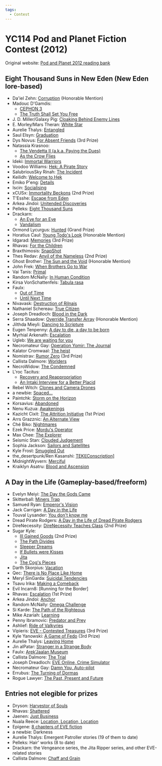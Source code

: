 ```yaml
---
tags:
  - Contest
---
```


# YC114 Pod and Planet Fiction Contest (2012)

Original website: [Pod and Planet 2012 reading bank](https://podandplanetentries.blogspot.com/)

## Eight Thousand Suns in New Eden (New Eden lore-based)

- Da'iel Zehn: [Corruption](../authors/daielzehn/corruption.md) (Honorable Mention)
- Madouc D'Gamdis:
    - [CEPHON 3](../authors/madoucdgamdis/chephon3.md)
    - [The Truth Shall Set You Free](../authors/madoucdgamdis/thetruthshallsetyoufree.md)
- J. D. Miller/Galaxy Pig: [Cloaking Behind Enemy Lines](../authors/miscauthors/cloakingbehindenemylines.md)
- E. Morley/Mars Theran: [White Star](../authors/miscauthors/whitestar.md)
- Aurelie Thalys: [Entangled](../authors/aureliethalys/entangled.md)
- Saul Elsyn: [Graduation](../authors/miscauthors/saulelsyn_graduation.md)
- Dys Novus: [For Absent Friends](../authors/miscauthors/forabsentfriends.md) (3rd Prize)
- Natassia Krasnoo:
    - [The Vendetta II (a.k.a. Paying the Dues)](../authors/natassiakrasnoo/thevendettaii.md)
    - [As the Crow Flies](../authors/natassiakrasnoo/asthecrowflies.md)
- Ideki: [Immortal Warriors](../authors/miscauthors/immortalwarriors.md)
- Voodoo Williams: [Hek: A Pirate Story](../authors/voodoowilliams/hekapiratestory.md)
- SalubriousSky Rinah: [The Incident](../authors/miscauthors/theincident.md)
- Keilidh: [Welcome to Hek](../authors/miscauthors/welcometohek.md)
- Emiko P'eng: [Details](../authors/miscauthors/emikopeng_details.md)
- Iscin: [Socialising](../authors/miscauthors/iscin_socialising.md)
- xCUSx: [Immortality Beckons](../authors/xcusx/immortalitybeckons.md) (2nd Prize)
- T'Esshe: [Escape from Eden](../authors/miscauthors/escapefromeden.md)
- Arkea Jindoi: [Unitended Discoveries](../authors/arkeajindoi/unintendeddiscoveries.md)
- Pelleks: [Eight Thousand Suns](../authors/miscauthors/eightthousandsuns.md)
- Drackarn:
    - [An Eye for an Eye](../authors/drackarn/aneyeforaneye.md)
    - [Vandalism](../authors/drackarn/vandalism.md)
- Ormond Lycurgus: [Hunted](../authors/miscauthors/ormondlycurgus_hunted.md) (Grand Prize)
- Horatius Caul: [Young Todo's Look](../authors/miscauthors/youngtodoslook.md) (Honorable Mention)
- Idgarad: [Memories](../authors/miscauthors/idgarad_memories.md) (3rd Prize)
- Rhavas: [For the Children](../authors/rhavas/forthechildren.md)
- Braxthimosis: [SnapShot](../authors/miscauthors/snapshot.md)
- Thes Redav: [Anvil of the Nameless](../authors/thesredav/anvilofthenameless.md) (2nd Prize)
- Ghost Brother: [The Sun and the Void](../authors/miscauthors/thesunandthevoid.md) (Honorable Mention)
- John Frek: [When Brothers Go to War](../authors/miscauthors/whenbrothersgotowar.md)
- Vai Tanis: [Primal](../authors/miscauthors/primal.md)
- Random McNally: [In Human Condition](../authors/randommcnally/inhumancondition.md)
- Kirsa VonSchattenfels: [Tabula rasa](../authors/miscauthors/tabularasa.md)
- Faulx:
    - [Out of Time](../authors/faulx/outoftime.md)
    - [Until Next Time](../authors/faulx/untilnexttime.md)
- Nivavask: [Destruction of Rilnais](../authors/ninavask/destructionofrilnais.md)
- Nathaniel Schereau: [True Citizen](../authors/miscauthors/truecitizen.md)
- Joseph Dreadloch: [Blood in the Dark](../authors/josephdreadloch/bloodinthedark.md)
- Serra Shaadow: [Override Transfer Array](../authors/miscauthors/overridetransferarray.md) (Honorable Mention)
- Jilthda Mieyli: [Dancing to Scripture](../authors/miscauthors/dancingtoscripture.md)
- Eugen Tenpenny: [A day to die, a day to be born](../authors/miscauthors/adaytodieadaytobeborn.md)
- Myrhial Arkenath: [Escalation](../authors/miscauthors/escalation.md)
- Ugleb: [We are waiting for you](../authors/miscauthors/wearewaitingforyou.md)
- Necromateur Gay: [Operation Yomir: The Journal](../authors/necromateurgay/operationyomirthejournal.md)
- Kalator Cromwaal: [The heist](../authors/miscauthors/theheist.md)
- Nomistrav: [Rumor Zero](../authors/nomistrav.md/rumorzero.md) (3rd Prize)
- Callista Dalmore: [Worlders](../authors/callistadallmore/worlders.md)
- NecroWidow: [The Condemned](../authors/miscauthors/thecondemned.md)
- L'roc Tacitus:
    - [Recovery and Reappropriation](../authors/lroctacitus.md/recoveryandreappropriation.md)
    - [An Intaki Interview for a Better Placid](../authors/lroctacitus.md/anintakiinterviewforabetterplacid.md)
- Rebel Witch: [Clones and Camera Drones](../authors/miscauthors/clonesandcameradrones.md)
- a newbie: [Spaced...](../authors/miscauthors/spaced.md)
- Paintchk: [Storm on the Horizon](../authors/miscauthors/stormonthehorizon.md)
- Korsavius: [Abandoned](../authors/korsavius/abandoned.md)
- Nenu Kuzua: [Awakenings](../authors/miscauthors/awakenings.md)
- Kazicht Cixit: [The Attrition Initiative](../authors/kazichtcixit/theattritioninitiative.md) (1st Prize)
- Arrs Grazznic: [An Alternate View](../authors/miscauthors/analternateview.md)
- Ché Biko: [Nightmares](../authors/chebiko/nightmares.md)
- Ezek Price: [Mordu's Operator](../authors/miscauthors/mordusoperator.md)
- Max Chee: [The Explorer](../authors/miscauthors/theexplorer.md)
- Seismic Stan: [Clouded Judgement](../authors/miscauthors/cloudedjudgement.md)
- Sophia Jackson: [Sailors and Satellites](../authors/miscauthors/sailorsanddsatellites.md)
- Kyle Frost: [Smuggled Out](../authors/miscauthors/smuggledout.md)
- the_desertpunk/Ren Kasanshi: [TEKI[Conscription]](../authors/miscauthors/tekiconscription.md)
- MidnightWyvern: [Merciful](../authors/miscauthors/merciful.md)
- Kraiklyn Asatru: [Blood and Ascension](../authors/miscauthors/bloodandascension.md)

## A Day in the Life (Gameplay-based/freeform)

- Evelyn Meiyi: [The Day the Gods Came](../authors/miscauthors/thedaythegodscame.md)
- Skitterball: [Miners Trap](../authors/miscauthors/minersblues.md)
- Samued Ryan: [Emperor's Vision](../authors/miscauthors/emperorsvision.md)
- Jack Carrigan: [A Day in the Life](../authors/jackcarrigan/adayinthelife.md)
- Touval Lysander: [You don't know me](../authors/miscauthors/youdontknowme.md)
- Dread Pirate Rodgers: [A Day in the Life of Dread Pirate Rodgers](../authors/miscauthors/adayinthelifeofdreadpiraterodgers.md)
- DireNecessity: [DireNecessity Teaches Class](../authors/direnecessity/direnecessityteachesclass.md) (2nd Prize)
- Sugar Kyle:
    - [Ill Gained Goods](../authors/sugarkyle/illgainedgoods.md) (2nd Prize)
    - [The Path Divides](../authors/sugarkyle/thepathdivides.md)
    - [Sleeper Dreams](../authors/sugarkyle/sleeperdreams.md)
    - [If Bullets were Kisses](../authors/sugarkyle/ifbulletswerekisses.md)
    - [Jita](../authors/sugarkyle/jita.md)
    - [The Cog's Pieces](../authors/sugarkyle/thecogspieces.md)
- Darth Skorpius: [Vacation](../authors/darthskorpius/vacation.md)
- Qec: [There is No Place Like Home](../authors/miscauthors/thereisnoplacelikehome.md)
- Meryl SinGarda: [Suicidal Tendencies](../authors/miscauthors/suicidaltendencies.md)
- Tsavu Irika: [Making a Comeback](../authors/miscauthors/makingacomeback.md)
- Evil Incarn8: [Running for the Border]
- Rhavas: [Escalation](../authors/rhavas/escalation.md) (1st Prize)
- Arkea Jindoi: [Anchor](../authors/arkeajindoi/anchor.md)
- Random McNally: [Omega Challenge](../authors/randommcnally/omegachallenge.md)
- Si Karde: [The Path of the Righteous](../authors/miscauthors/thepathoftherighteous.md)
- Mike Azariah: [Learning](../authors/miscauthors/learning.md)
- Penny Ibramovic: [Predator and Prey](../authors/pennyibramovic/predatorandprey.md)
- Ashlief: [Ride of Valkyries](../authors/miscauthors/rideofvalkyries.md)
- Vipieris: [EVE - Contested Treasures](../authors/miscauthors/eve-contestedtreasures.md) (3rd Prize)
- Kyle Yanowski: [A Game of Fedo](../authors/kyleyanowski/agameoffedo.md) (3rd Prize)
- Aurelie Thalys: [Leaving Home](../authors/aureliethalys/leavinghome.md)
- Jin alPatar: [Stranger in a Strange Body](../authors/miscauthors/strangerinastrangebody.md)
- Faulx: [Arek’Jaalan Museum](../authors/faulx/arekjaalanmuseum.md)
- Callista Dalmore: [The Trial](../authors/callistadallmore/thetrial.md)
- Joseph Dreadloch: [EVE Online, Crime Simulator](../authors/josephdreadloch/eveonlinecrimesimulator.md)
- Necromateur Gay: [Damn You, Auto-pilot](../authors/necromateurgay/damnyouauto-pilot.md)
- Errubus: [The Turning of Dormas](../authors/miscauthors/theturningofdormas.md)
- Rogue Lawyer: [The Past, Present and Future](../authors/miscauthors/thepastpresentandfuture.md)

## Entries not elegible for prizes

- Dryson: [Harvestor of Souls](../authors/miscauthors/theharvestorofsouls.md)
- Rhavas: [Shattered](../authors/rhavas/shattered.md)
- Jaenen: [Just Business](../authors/miscauthors/justbusiness.md)
- Nuala Reece: [Location, Location, Location](../authors/miscauthors/locationlocationlocation.md)
- Epigene: [8 chapters of EVE fiction](../authors/epigene/redemption.md)
- a newbie: Darkness
- Aurelie Thalys: Emergent Patroller stories (19 of them to date)
- Pelleks: Hair' works (8 to date)
- Drackarn: the Vengeance series, the Jita Ripper series, and other EVE-related stories
- Callista Dalmore: [Chaff and Grain](../authors/callistadallmore/chaffandgrain.md)